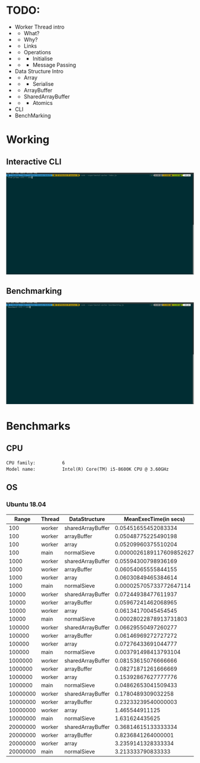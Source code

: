 # TODO:
- Worker Thread intro
- - What?
- - Why?
- - Links
- - Operations
- - - Initialise
- - - Message Passing
- Data Structure Intro
- - Array
- - - Serialise
- - ArrayBuffer
- - SharedArrayBuffer
- - - Atomics
- CLI
- BenchMarking

# Working
## Interactive CLI
<img src="./static/workerIndex.gif" width=800px height=auto>

## Benchmarking
<img src="./static/workerBench.gif" width=800px height=auto>

# Benchmarks
## CPU
`CPU family:          6 `  
`Model name:          Intel(R) Core(TM) i5-8600K CPU @ 3.60GHz  `

## OS
### Ubuntu 18.04

| Range    | Thread | DataStructure     | MeanExecTime(in secs)    | NumberOfCycles | 
|----------|--------|-------------------|--------------------------|----------------| 
| 100      | worker | sharedArrayBuffer | 0.05451655452083334      | 48             | 
| 100      | worker | arrayBuffer       | 0.05048775225490198      | 51             | 
| 100      | worker | array             | 0.05209960375510204      | 49             | 
| 100      | main   | normalSieve       | 0.0000026189117609852627 | 88             | 
| 1000     | worker | sharedArrayBuffer | 0.05594300798936169      | 47             | 
| 1000     | worker | arrayBuffer       | 0.06054065555844155      | 77             | 
| 1000     | worker | array             | 0.06030849465384614      | 78             | 
| 1000     | main   | normalSieve       | 0.000025705733772647114  | 88             | 
| 10000    | worker | sharedArrayBuffer | 0.07244938477611937      | 67             | 
| 10000    | worker | arrayBuffer       | 0.05967241462068965      | 58             | 
| 10000    | worker | array             | 0.06134170045454545      | 77             | 
| 10000    | main   | normalSieve       | 0.00028022878913731803   | 83             | 
| 100000   | worker | sharedArrayBuffer | 0.06629550497260277      | 73             | 
| 100000   | worker | arrayBuffer       | 0.06146969272727272      | 77             | 
| 100000   | worker | array             | 0.07276433691044777      | 67             | 
| 100000   | main   | normalSieve       | 0.003791498413793104     | 87             | 
| 1000000  | worker | sharedArrayBuffer | 0.08153615076666666      | 60             | 
| 1000000  | worker | arrayBuffer       | 0.08271871261666669      | 60             | 
| 1000000  | worker | array             | 0.15392867627777776      | 36             | 
| 1000000  | main   | normalSieve       | 0.04862653041509433      | 53             | 
| 10000000 | worker | sharedArrayBuffer | 0.1780489309032258       | 31             | 
| 10000000 | worker | arrayBuffer       | 0.23233239540000003      | 25             | 
| 10000000 | worker | array             | 1.465544911125           | 8              | 
| 10000000 | main   | normalSieve       | 1.631624435625           | 8              | 
| 20000000 | worker | sharedArrayBuffer | 0.36814615133333334      | 18             | 
| 20000000 | worker | arrayBuffer       | 0.8236841264000001       | 10             | 
| 20000000 | worker | array             | 3.2359141328333334       | 6              | 
| 20000000 | main   | normalSieve       | 3.213333790833333        | 6              | 
